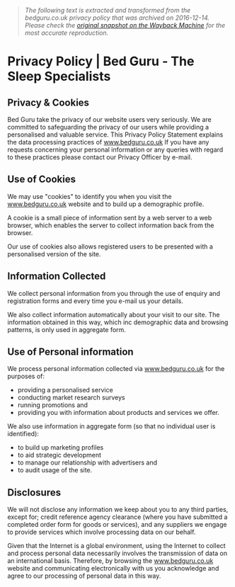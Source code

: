 > *The following text is extracted and transformed from the bedguru.co.uk privacy policy that was archived on 2016-12-14. Please check the [original snapshot on the Wayback Machine](https://web.archive.org/web/20161214121817id_/http%3A//www.bedguru.co.uk/privacy-policy) for the most accurate reproduction.*

# Privacy Policy | Bed Guru - The Sleep Specialists

##  Privacy & Cookies 

Bed Guru take the privacy of our website users very seriously. We are committed to safeguarding the privacy of our users while providing a personalised and valuable service. This Privacy Policy Statement explains the data processing practices of www.bedguru.co.uk If you have any requests concerning your personal information or any queries with regard to these practices please contact our Privacy Officer by e-mail. 

## Use of Cookies 

We may use "cookies" to identify you when you visit the www.bedguru.co.uk website and to build up a demographic profile.

A cookie is a small piece of information sent by a web server to a web browser, which enables the server to collect information back from the browser.

Our use of cookies also allows registered users to be presented with a personalised version of the site.

## Information Collected

We collect personal information from you through the use of enquiry and registration forms and every time you e-mail us your details.

We also collect information automatically about your visit to our site. The information obtained in this way, which inc demographic data and browsing patterns, is only used in aggregate form.

## Use of Personal information

We process personal information collected via www.bedguru.co.uk for the purposes of:

  * providing a personalised service
  * conducting market research surveys
  * running promotions and
  * providing you with information about products and services we offer.



We also use information in aggregate form (so that no individual user is identified):

  * to build up marketing profiles
  * to aid strategic development
  * to manage our relationship with advertisers and
  * to audit usage of the site.



## Disclosures

We will not disclose any information we keep about you to any third parties, except for; credit reference agency clearance (where you have submitted a completed order form for goods or services), and any suppliers we engage to provide services which involve processing data on our behalf.

Given that the Internet is a global environment, using the Internet to collect and process personal data necessarily involves the transmission of data on an international basis. Therefore, by browsing the www.bedguru.co.uk website and communicating electronically with us you acknowledge and agree to our processing of personal data in this way.
